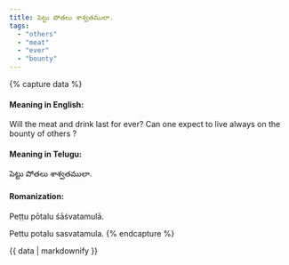 ```yaml
---
title: పెట్టు పోతలు శాశ్వతములా.
tags:
  - "others"
  - "meat"
  - "ever"
  - "bounty"
---
```


{% capture data %}
#### Meaning in English:
Will the meat and drink last for ever?
Can one expect to live always on the bounty of others ?

#### Meaning in Telugu:
పెట్టు పోతలు శాశ్వతములా.

#### Romanization:
Peṭṭu pōtalu śāśvatamulā.

Pettu potalu sasvatamula.
{% endcapture %}

{{ data | markdownify }}

